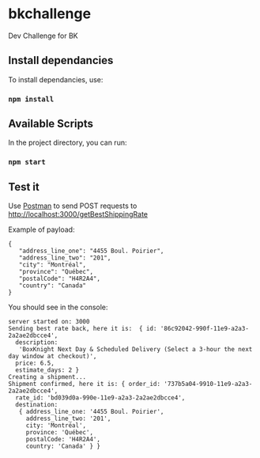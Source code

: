 # bkchallenge
Dev Challenge for BK 

## Install dependancies

To install dependancies, use:

### `npm install`

## Available Scripts

In the project directory, you can run:

### `npm start`

## Test it

Use [Postman](https://www.getpostman.com/) to send POST requests to [http://localhost:3000/getBestShippingRate](http://localhost:3000/getBestShippingRate)

Example of payload:
```
{
   "address_line_one": "4455 Boul. Poirier",
   "address_line_two": "201",
   "city": "Montréal",
   "province": "Québec",
   "postalCode": "H4R2A4",
   "country": "Canada"
}
```
You should see in the console:
```
server started on: 3000
Sending best rate back, here it is:  { id: '86c92042-990f-11e9-a2a3-2a2ae2dbcce4',
  description:
   'BoxKnight Next Day & Scheduled Delivery (Select a 3-hour the next day window at checkout)',
  price: 6.5,
  estimate_days: 2 }
Creating a shipment...
Shipment confirmed, here it is: { order_id: '737b5a04-9910-11e9-a2a3-2a2ae2dbcce4',
  rate_id: 'bd039d0a-990e-11e9-a2a3-2a2ae2dbcce4',
  destination:
   { address_line_one: '4455 Boul. Poirier',
     address_line_two: '201',
     city: 'Montréal',
     province: 'Québec',
     postalCode: 'H4R2A4',
     country: 'Canada' } }
```